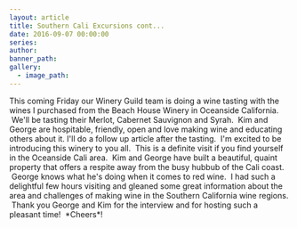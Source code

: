 ```yaml
---
layout: article
title: Southern Cali Excursions cont...
date: 2016-09-07 00:00:00
series:
author:
banner_path:
gallery:
  - image_path:
---
```



This coming Friday our Winery Guild team is doing a wine tasting with the wines I purchased from the Beach House Winery in Oceanside California. &nbsp;We'll be tasting their Merlot, Cabernet Sauvignon and Syrah. &nbsp;Kim and George are hospitable, friendly, open and love making wine and educating others about it. I'll do a follow up article after the tasting. &nbsp;I'm excited to be introducing this winery to you all. &nbsp;This is a definite visit if you find yourself in the Oceanside Cali area. &nbsp;Kim and George have built a beautiful, quaint property that offers a respite away from the busy hubbub of the Cali coast. &nbsp;George knows what he's doing when it comes to red wine. &nbsp;I had such a delightful few hours visiting and gleaned some great information about the area and challenges of making wine in the Southern California wine regions. &nbsp;Thank you George and Kim for the interview and for hosting such a pleasant time!&nbsp; \*Cheers\*!